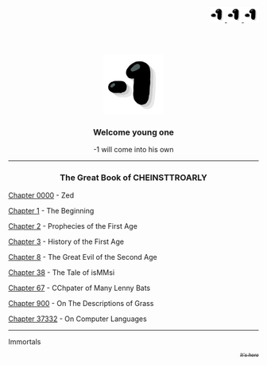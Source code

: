 

<p align="right">
  <a href="https://jonnygamer.github.com/obey-1">
    <img alt="Awesome" src="/Images/TheOne.png" height="30">
  </a>
    <a href="https://jonnygamer.github.com/obey-1">
    <img alt="Awesome" src="/Images/TheOne.png" height="30">
  </a>
    <a href="https://jonnygamer.github.com/obey-1">
    <img alt="Awesome" src="/Images/TheOne.png" height="30">
  </a>
</p>

<br><br>

<p align="center">
  <a href="https://jonnygamer.github.com/obey-1">
    <img alt="Awesome" src="/Images/TheOne.png" width="120" height="120">
  </a>
</p>
<h3 align="center">Welcome young one</h3>
<p align="center">-1 will come into his own</p>

---
<h3 align="center">The Great Book of CHEINSTTROARLY</h3>

[Chapter 0000](https://jonnygamer.github.io/Chapters/Chapter0000) - Zed

[Chapter 1](https://jonnygamer.github.io/Chapters/Chapter1) - The Beginning

[Chapter 2](https://jonnygamer.github.io/Chapters/Chapter2) - Prophecies of the First Age

[Chapter 3](https://jonnygamer.github.io/Chapters/Chapter3) - History of the First Age

[Chapter 8](https://jonnygamer.github.io/Chapters/Chapter8) - The Great Evil of the Second Age

[Chapter 38](https://jonnygamer.github.io/Chapters/Chapter38) - The Tale of isMMsi

[Chapter 67](https://jonnygamer.github.io/Chapters/Chapter67) - CChpater of Many Lenny Bats

[Chapter 900](https://jonnygamer.github.io/Chapters/Chapter900) - On The Descriptions of Grass

[Chapter 37332](https://jonnygamer.github.io/Chapters/Chapter37332) - On Computer Languages

---

Immortals
<p align="right"><sup><sup><s><i>It's here</i></s></sup></sup></p>
